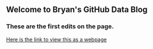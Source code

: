 ## Welcome to Bryan's GitHub Data Blog

### These are the first edits on the page.

[Here is the link to view this as a webpage](https://another-bryan.github.io/bryan-data-blog)



